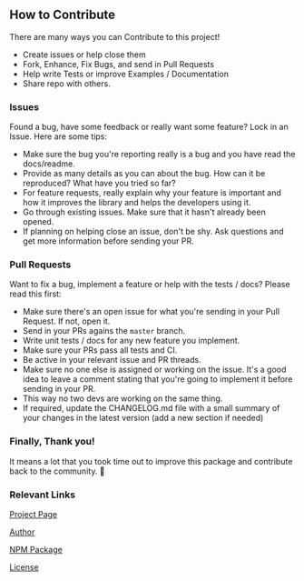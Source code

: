 ## How to Contribute

There are many ways you can Contribute to this project!
- Create issues or help close them
- Fork, Enhance, Fix Bugs, and send in Pull Requests
- Help write Tests or improve Examples / Documentation
- Share repo with others.

### Issues
Found a bug, have some feedback or really want some feature? Lock in an Issue. Here are some tips:

- Make sure the bug you're reporting really is a bug and you have read the docs/readme.
- Provide as many details as you can about the bug. How can it be reproduced? What have you tried so far?
- For feature requests, really explain why your feature is important and how it improves the library and helps the developers using it.
- Go through existing issues. Make sure that it hasn't already been opened.
- If planning on helping close an issue, don't be shy. Ask questions and get more information before sending your PR.
### Pull Requests

Want to fix a bug, implement a feature or help with the tests / docs? Please read this first:

- Make sure there's an open issue for what you're sending in your Pull Request. If not, open it.
- Send in your PRs agains the `master` branch.
- Write unit tests / docs for any new feature you implement.
- Make sure your PRs pass all tests and CI.
- Be active in your relevant issue and PR threads.
- Make sure no one else is assigned or working on the issue. It's a good idea to leave a comment stating that you're going to implement it before sending in your PR. 
- This way no two devs are working on the same thing.
- If required, update the CHANGELOG.md file with a small summary of your changes in the latest version (add a new section if needed)


### Finally, Thank you!

It means a lot that you took time out to improve this package and contribute back to the community. 🎉

### Relevant Links

[Project Page](https://github.com/KoderLabs/ng2-device-detector)

[Author](https://github.com/AhsanAyaz)

[NPM Package](https://www.npmjs.com/package/ng2-device-detector)

[License](https://github.com/KoderLabs/ng2-device-detector/blob/master/LICENSE)
